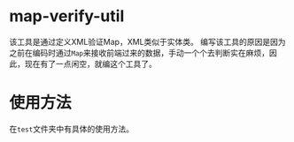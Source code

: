 # map-verify-util
该工具是通过定义XML验证Map，XML类似于实体类。
编写该工具的原因是因为之前在编码时通过`Map`来接收前端过来的数据，手动一个个去判断实在麻烦，因此，现在有了一点闲空，就编这个工具了。

# 使用方法
在`test`文件夹中有具体的使用方法。
